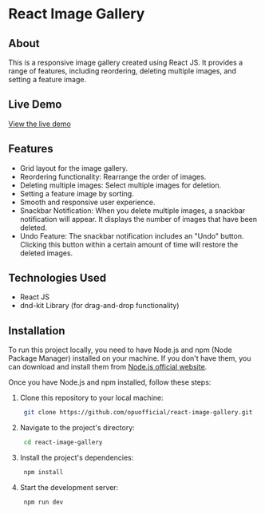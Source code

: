 # React Image Gallery

## About

This is a responsive image gallery created using React JS. It provides a range of features, including reordering, deleting multiple images, and setting a feature image.

## Live Demo

[View the live demo](https://image-gallery-task-react.netlify.app/)

## Features

- Grid layout for the image gallery.
- Reordering functionality: Rearrange the order of images.
- Deleting multiple images: Select multiple images for deletion.
- Setting a feature image by sorting.
- Smooth and responsive user experience.
- Snackbar Notification: When you delete multiple images, a snackbar notification will appear. It displays the number of images that have been deleted.
- Undo Feature: The snackbar notification includes an "Undo" button. Clicking this button within a certain amount of time will restore the deleted images.

## Technologies Used

- React JS
- dnd-kit Library (for drag-and-drop functionality)


## Installation

To run this project locally, you need to have Node.js and npm (Node Package Manager) installed on your machine. If you don't have them, you can download and install them from [Node.js official website](https://nodejs.org/).

Once you have Node.js and npm installed, follow these steps:

1. Clone this repository to your local machine:
   ```bash
    git clone https://github.com/opuofficial/react-image-gallery.git
2. Navigate to the project's directory:
   ```bash 
    cd react-image-gallery
3. Install the project's dependencies:
   ```bash
    npm install
4. Start the development server:
   ```bash
    npm run dev